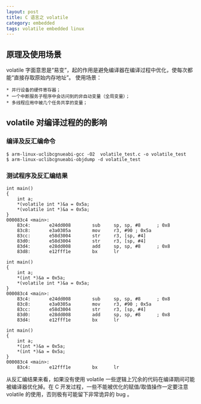 ```yaml
---
layout: post
title: C 语言之 volatile
category: embedded
tags: volatile embedded linux
---
```


## 原理及使用场景

volatile 字面意思是“易变”，起的作用是避免编译器在编译过程中优化，使每次都能“直接存取原始内存地址”。
使用场景：

    * 并行设备的硬件寄存器；
    * 一个中断服务子程序中会访问到的非自动变量（全局变量）；
    * 多线程应用中被几个任务共享的变量；

## volatile 对编译过程的的影响

### 编译及反汇编命令

    $ arm-linux-uclibcgnueabi-gcc -O2  volatile_test.c -o volatile_test
    $ arm-linux-uclibcgnueabi-objdump -d volatile_test

### 测试程序及反汇编结果

    int main()
    {
        int a;
        *(volatile int *)&a = 0x5a;
        *(volatile int *)&a = 0x5a;
    }
    000083c4 <main>:
        83c4:       e24dd008        sub     sp, sp, #8      ; 0x8
        83c8:       e3a0305a        mov     r3, #90 ; 0x5a
        83cc:       e58d3004        str     r3, [sp, #4]
        83d0:       e58d3004        str     r3, [sp, #4]
        83d4:       e28dd008        add     sp, sp, #8      ; 0x8
        83d8:       e12fff1e        bx      lr
     
    int main()
    {
        int a;
        *(int *)&a = 0x5a;
        *(volatile int *)&a = 0x5a;
    }
    000083c4 <main>:
        83c4:       e24dd008        sub     sp, sp, #8      ; 0x8
        83c8:       e3a0305a        mov     r3, #90 ; 0x5a
        83cc:       e58d3004        str     r3, [sp, #4]
        83d0:       e28dd008        add     sp, sp, #8      ; 0x8
        83d4:       e12fff1e        bx      lr
    
    int main()
    {
        int a;
        *(int *)&a = 0x5a;
        *(int *)&a = 0x5a;
    }
    000083c4 <main>:
        83c4:       e12fff1e        bx      lr

从反汇编结果来看，如果没有使用 volatile 一些逻辑上冗余的代码在编译期间可能被编译器优化掉。在 C 开发过程，一些不能被优化的赋值/取值操作一定要注意 volatile 的使用，否则极有可能留下非常诡异的 bug 。